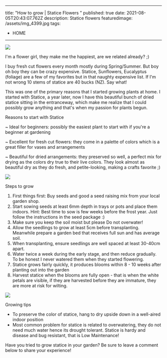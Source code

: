 
---
title: "How to grow | Statice Flowers "
published: true
date: 2021-08-05T20:43:07.762Z
description: Statice flowers
featuredimage: /assets/img_4399.jpg
tags:
  - HOME
---
![](/assets/img_4814.jpg)

I'm a flower girl, they make me the happiest, are we related already? ;)

I buy fresh cut flowers every month mostly during Spring/Summer. But boy oh boy they can be crazy expensive. Statice, Sunflowers, Eucalyptus (foliage) are a few of my favorites but in that naughty expensive list. If I'm not wrong 10 stems of statice are 40 bucks (NZ). Say what!

This was one of the primary reasons that I started growing plants at home. 
I started with Statice, a year later, now I have this beautiful bunch of dried statice sitting in the entranceway, which make me realize that I could possibly grow anything and that's when my passion for plants begun.

Reasons to start with Statice

~ Ideal for beginners: possibly the easiest plant to start with if you're a beginner at gardening 

~ Excellent for fresh cut flowers: they come in a palette of colors which is a great filler for vases and arrangements 

~ Beautiful for dried arrangements: they preserved so well, a perfect mix for drying as the colors dry true to their live colors. They look almost as beautiful dry as they do fresh, and petite-looking, making a crafts favorite ;)

![](/assets/flowers-plants.png)

Steps to grow 

1. First things first: Buy seeds and good a seed raising mix from your local garden shop. 
2. Start sowing seeds at least 6mm depth in trays or pots and place them indoors.
   Hint: Best time to sow is few weeks before the frost year. Just follow the instructions in the seed package :)
3. Make sure you keep the soil moist but please Do not overwater! 
4. Allow the seedlings to grow at least 5cm before transplanting. Meanwhile prepare a garden bed that receives full sun and has average soil. 
5. When transplanting, ensure seedlings are well spaced at least 30-40cm apart. 
6. Water twice a week during the early stage, and then reduce gradually. To be honest I never watered them when they started flowering. 
7. Statice grows fairly quickly, it produces blooms within 8 - 10 weeks after planting out into the garden
8. Harvest statice when the blooms are fully open - that is when the white petals are visible, if they are harvested before they are immature, they are more at risk for wilting.

![](/assets/img_4067.jpg)

Growing tips

* To preserve the color of statice, hang to dry upside down in a well-aired indoor position
* Most common problem for statice is related to overwatering, they do not need much water hence its drought tolerant. Statice is hardy and disease and bug resistant, that is Low Maintenance!


Have you tried to grow statice in your garden? Be sure to leave a comment below to share your experience!
